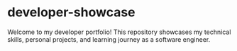 # developer-showcase
Welcome to my developer portfolio!   This repository showcases my technical skills, personal projects, and learning journey as a software engineer.
